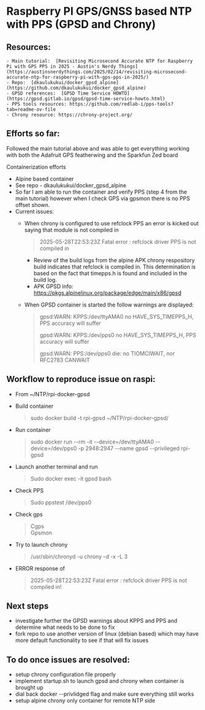 # Raspberry PI GPS/GNSS based NTP with PPS (GPSD and Chrony)


## Resources: 

	- Main tutorial:  [Revisiting Microsecond Accurate NTP for Raspberry Pi with GPS PPS in 2025 - Austin's Nerdy Things](https://austinsnerdythings.com/2025/02/14/revisiting-microsecond-accurate-ntp-for-raspberry-pi-with-gps-pps-in-2025/)
	- Repo:  [dkaulukukui/docker_gpsd_alpine](https://github.com/dkaulukukui/docker_gpsd_alpine)
	- GPSD references:  [GPSD Time Service HOWTO](https://gpsd.gitlab.io/gpsd/gpsd-time-service-howto.html)
	- PPS tools resources: https://github.com/redlab-i/pps-tools?tab=readme-ov-file
	- Chrony resource: https://chrony-project.org/
	

## Efforts so far: 

Followed the main tutorial above and was able to get everything working with both the Adafruit GPS featherwing and the Sparkfun Zed board <br>

Containerization efforts
- Alpine based container
- See repo - dkaulukukui/docker_gpsd_alpine
- So far I am able to run the container and verify PPS (step 4 from the main tutorial) however when I check GPS via gpsmon there is no PPS offset shown. 
- Current issues: 
	- When chrony is configured to use refclock PPS an error is kicked out saying that module is not compiled in 

   		> 2025-05-28T22:53:23Z Fatal error : refclock driver PPS is not compiled in

     	- Review of the build logs from the alpine APK chrony respository build indicates that refclock is compiled in.  This determination is based on the fact that timepps.h is found and included in the build log.
        - APK GPSD info: https://pkgs.alpinelinux.org/package/edge/main/x86/gpsd
  
	
 	- When GPSD container is started the follow warnings are displayed: 
			
		> gpsd:WARN: KPPS:/dev/ttyAMA0 no HAVE_SYS_TIMEPPS_H, PPS accuracy will suffer
  		> 	
		> gpsd:WARN: KPPS:/dev/pps0 no HAVE_SYS_TIMEPPS_H, PPS accuracy will suffer
		>
  		> gpsd:WARN: PPS:/dev/pps0 die: no TIOMCIWAIT, nor RFC2783 CANWAIT
			

## Workflow to reproduce issue on raspi: 
- From ~/NTP/rpi-docker-gpsd
- Build container
	>  sudo docker build -t rpi-gpsd ~/NTP/rpi-docker-gpsd/
- Run container
 	> sudo docker run --rm -it --device=/dev/ttyAMA0 --device=/dev/pps0 -p 2948:2947 --name gpsd --privileged rpi-gpsd
- Launch another terminal and run
	> Sudo docker exec -it gpsd bash

- Check PPS
	> Sudo ppstest /dev/pps0
- Check gps
	> Cgps <br>
	> Gpsmon
- Try to launch chrony
	> /usr/sbin/chronyd -u chrony -d -x -L 3
 - ERROR response of 	
 	> 2025-05-28T22:53:23Z Fatal error : refclock driver PPS is not compiled in!

## Next steps

- investigate further the GPSD warnings about KPPS and PPS and determine what needs to be done to fix
- fork repo to use another version of linux (debian based) which may have more default functionality to see if that will fix issues

## To do once issues are resolved: 
- setup chrony configuration file properly
- implement startup.sh to launch gpsd and chrony when container is brought up
- dial back docker --privlidged flag and make sure everything still works
- setup alpine chrony only container for remote NTP side




